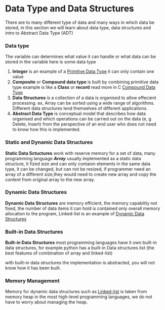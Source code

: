 # Data Type and Data Structures
There are to many different type of data and many ways in which data be stored, in this section we will learn about
data type, data structures and intro to Abstract Data Type (ADT)

### Data type
The variable can determines what value it can handle or what data can be stored in the variable here is some data type
1. **Integer** is an example of a [Primitive Data Type](https://en.wikipedia.org/wiki/Primitive_data_type) it can only contain one value
2. **Composite** or **Compound data type** is built by combining primitive data type example is like a **Class** or **record** read more in C [Compound Data Type](https://en.wikipedia.org/wiki/Composite_data_type)
3. **Data Structures** is a collection of a data is organised to allow effecient processing. ex, Array can be sorted using a wide range of algorithms. Different data structures lend themselves of different applications.
4. **Abstract Data Type** is conceptual model that describes how data organised and which operations can be carried out on the data (e, g Delete, Insert) from the perspective of an end user who does not need to know how this is implemented.

### Static and Dynamic Data Structures
**Static Data Sctuctures** work with reserve memory for a set of data, many programming language ***Array*** usually implemented as a static data structure, it fized size and can only contaion elements in the same data type, it can be changed, but can not be resized, if programmer need an array of a different size,they would need to create new array and copy the content from original array to the new array.

### Dynamic Data Structures
**Dynamic Data Structures** are memory efficient, the memory capability not fixed, the number of data items it can hold is contained only overall memory allocation to the program, Linked-list is an example of [Dynamic Data Structures](https://www.webopedia.com/definitions/dynamic-data-structure/)

### Built-in Data Structures
**Built-in Data Structures** most programming languages have it own built-in data structures, for example python has a built-in Data structures list (the best features of combination of array and linked-list)

with built-in data structures the implementation is abstracted, you will not know how it has been built.

### Memory Management
Memory for dynamic data structures such as [Linked-list](https://en.wikipedia.org/wiki/Linked_list) is taken from memory heap in the most high-level programming languages, we do not have to worry about managing the heap.